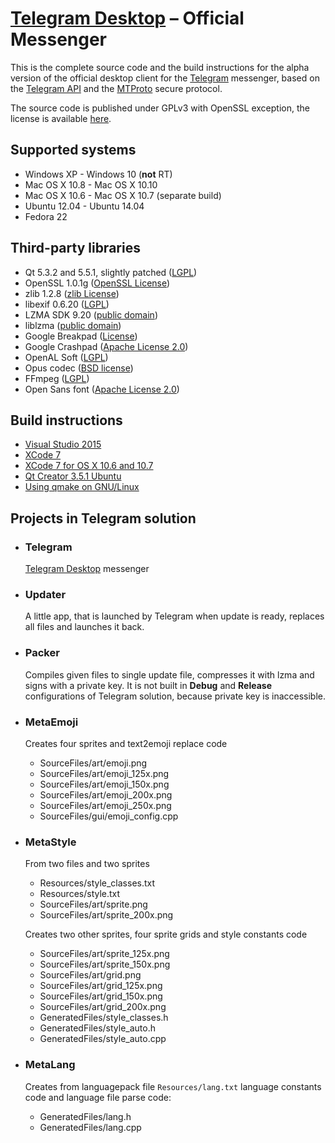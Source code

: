 # [Telegram Desktop][telegram_desktop] – Official Messenger

This is the complete source code and the build instructions for the alpha version of the official desktop client for the [Telegram][telegram] messenger, based on the [Telegram API][telegram_api] and the [MTProto][telegram_proto] secure protocol.

The source code is published under GPLv3 with OpenSSL exception, the license is available [here][license].

## Supported systems

* Windows XP - Windows 10 (**not** RT)
* Mac OS X 10.8 - Mac OS X 10.10
* Mac OS X 10.6 - Mac OS X 10.7 (separate build)
* Ubuntu 12.04 - Ubuntu 14.04
* Fedora 22

## Third-party libraries

* Qt 5.3.2 and 5.5.1, slightly patched ([LGPL](http://doc.qt.io/qt-5/lgpl.html))
* OpenSSL 1.0.1g ([OpenSSL License](https://www.openssl.org/source/license.html))
* zlib 1.2.8 ([zlib License](http://www.zlib.net/zlib_license.html))
* libexif 0.6.20 ([LGPL](https://www.gnu.org/licenses/old-licenses/lgpl-2.1.en.html))
* LZMA SDK 9.20 ([public domain](http://www.7-zip.org/sdk.html))
* liblzma ([public domain](http://tukaani.org/xz/))
* Google Breakpad ([License](https://chromium.googlesource.com/breakpad/breakpad/+/master/LICENSE))
* Google Crashpad ([Apache License 2.0](https://chromium.googlesource.com/crashpad/crashpad/+/master/LICENSE))
* OpenAL Soft ([LGPL](http://kcat.strangesoft.net/openal.html))
* Opus codec ([BSD license](http://www.opus-codec.org/license/))
* FFmpeg ([LGPL](https://www.ffmpeg.org/legal.html))
* Open Sans font ([Apache License 2.0](http://www.apache.org/licenses/LICENSE-2.0.html))

## Build instructions

* [Visual Studio 2015][msvc]
* [XCode 7][xcode]
* [XCode 7 for OS X 10.6 and 10.7][xcode_old]
* [Qt Creator 3.5.1 Ubuntu][qtcreator]
* [Using qmake on GNU/Linux][qmake]

## Projects in Telegram solution

* ### Telegram

  [Telegram Desktop][telegram_desktop] messenger

* ### Updater

  A little app, that is launched by Telegram when update is ready, replaces all files and launches it back.

* ### Packer

  Compiles given files to single update file, compresses it with lzma and signs with a private key. It is not built in **Debug** and **Release** configurations of Telegram solution, because private key is inaccessible.

* ### MetaEmoji

  Creates four sprites and text2emoji replace code
  * SourceFiles/art/emoji.png
  * SourceFiles/art/emoji_125x.png
  * SourceFiles/art/emoji_150x.png
  * SourceFiles/art/emoji_200x.png
  * SourceFiles/art/emoji_250x.png
  * SourceFiles/gui/emoji_config.cpp

* ### MetaStyle

  From two files and two sprites
  * Resources/style_classes.txt
  * Resources/style.txt
  * SourceFiles/art/sprite.png
  * SourceFiles/art/sprite_200x.png

  Creates two other sprites, four sprite grids and style constants code
  * SourceFiles/art/sprite_125x.png
  * SourceFiles/art/sprite_150x.png
  * SourceFiles/art/grid.png
  * SourceFiles/art/grid_125x.png
  * SourceFiles/art/grid_150x.png
  * SourceFiles/art/grid_200x.png
  * GeneratedFiles/style_classes.h
  * GeneratedFiles/style_auto.h
  * GeneratedFiles/style_auto.cpp

* ### MetaLang

  Creates from languagepack file `Resources/lang.txt` language constants code and language file parse code:
  * GeneratedFiles/lang.h
  * GeneratedFiles/lang.cpp

[//]: # (LINKS)
[telegram]: https://telegram.org
[telegram_desktop]: https://desktop.telegram.org
[telegram_api]: https://core.telegram.org
[telegram_proto]: https://core.telegram.org/mtproto
[license]: LICENSE
[msvc]: doc/building-msvc.md
[xcode]: doc/building-xcode.md
[xcode_old]: doc/building-xcode-old.md
[qtcreator]: doc/building-qtcreator.md
[qmake]: doc/building-qmake.md
